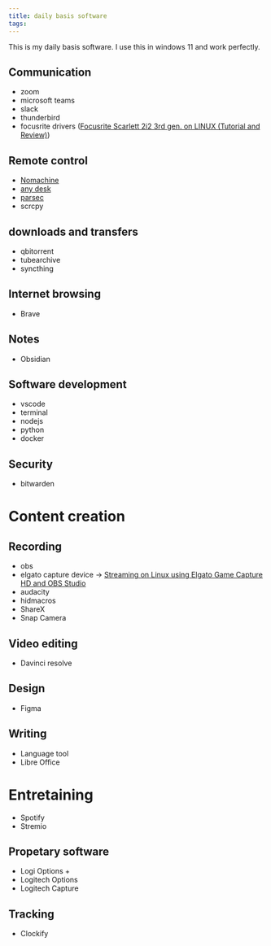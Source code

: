 ```yaml
---
title: daily basis software
tags:
---
```


This is my daily basis software. I use this in windows 11 and work perfectly.
## Communication
- zoom
- microsoft teams
- slack
- thunderbird
- focusrite drivers ([Focusrite Scarlett 2i2 3rd gen. on LINUX (Tutorial and Review)](/Bibliography/Focusrite%20Scarlett%202i2%203rd%20gen.%20on%20LINUX%20(Tutorial%20and%20Review).md))
## Remote control
- [Nomachine](https://www.nomachine.com/)
- [any desk](https://anydesk.com/en)
- [parsec](https://parsec.app/downloads)
- scrcpy

## downloads and transfers
- qbitorrent
- tubearchive
- syncthing

## Internet browsing
- Brave
## Notes
- Obsidian
## Software development
- vscode
- terminal
- nodejs
- python
- docker

## Security
- bitwarden

# Content creation
## Recording
- obs
- elgato capture device -> [Streaming on Linux using Elgato Game Capture HD and OBS Studio](/Bibliography/Streaming%20on%20Linux%20using%20Elgato%20Game%20Capture%20HD%20and%20OBS%20Studio.md)
- audacity
- hidmacros
- ShareX
- Snap Camera

## Video editing
- Davinci resolve 

## Design
- Figma

## Writing
- Language tool
- Libre Office

# Entretaining
- Spotify
- Stremio

## Propetary software
- Logi Options +
- Logitech Options
- Logitech Capture

## Tracking
- Clockify
